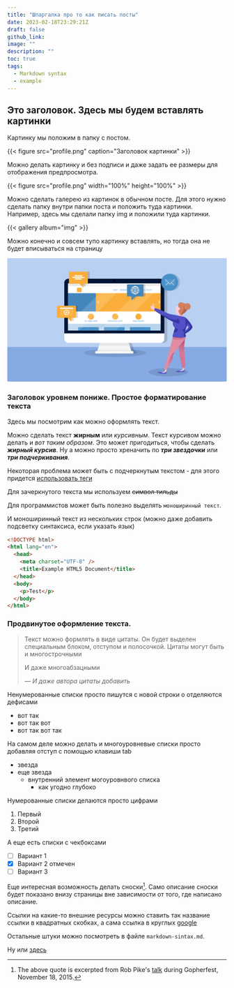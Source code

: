 ```yaml
---
title: "Шпаргалка про то как писать посты"
date: 2023-02-18T23:29:21Z
draft: false
github_link:
image: ""
description: ""
toc: true
tags:
  - Markdown syntax
  - example
---
```


## Это заголовок. Здесь мы будем вставлять картинки

Картинку мы положим в папку с постом.

{{< figure src="profile.png" caption="Заголовок картинки" >}}

Можно делать картинку и без подписи и даже задать ее размеры для отображения предпросмотра.

{{< figure src="profile.png" width="100%" height="100%" >}}

Можно сделать галерею из картинок в обычном посте. Для этого нужно сделать папку внутри папки поста и положить туда картинки. Например, здесь мы сделали папку img и положили туда картинки.

{{< gallery album="img" >}}

Можно конечно и совсем тупо картинку вставлять, но тогда она не будет вписываться на страницу

![profile](profile2.jpg)

### Заголовок уровнем пониже. Простое форматирование текста

Здесь мы посмотрим как можно оформлять текст.

Можно сделать текст **жирным** или *курсивным*. Текст курсивом можно делать и _вот таким образом_. Это может пригодиться, чтобы сделать _**жирный курсив**_. Ну а можно просто хреначить по ***три звездочки*** или ___три подчеркивания___.

Некоторая проблема может быть с подчеркнутым текстом - для этого придется <ins>использовать теги</ins>

Для зачеркнутого текста мы используем ~~символ тильды~~

Для программистов может быть полезно выделять `моноширинный текст`.

И моноширинный текст из нескольких строк (можно даже добавить подсветку синтаксиса, если указать язык)

```html
<!DOCTYPE html>
<html lang="en">
  <head>
    <meta charset="UTF-8" />
    <title>Example HTML5 Document</title>
  </head>
  <body>
    <p>Test</p>
  </body>
</html>
```

### Продвинутое оформление текста.

> Текст можно формлять в виде цитаты. Он будет выделен специальным блоком, отступом и полосочкой.
> Цитаты могут быть и многострочными
>
> И даже многоабзацными
>
> — <cite>И даже автора цитаты добавить</cite>

Ненумерованные списки просто пишутся с новой строки о отделяются дефисами
- вот так
- вот так вот
- вот так вот так

На самом деле можно делать и многоуровневые списки просто добавляя отступ с помощью клавиши tab
- звезда
- еще звезда
    - внутренний элемент могоуровнвого списка
      - как угодно глубоко


Нумерованные списки делаются просто цифрами

1. Первый
2. Второй
3. Третий

А еще есть списки с чекбоксами

- [ ] Вариант 1
- [x] Вариант 2 отмечен
- [ ] Вариант 3

Еще интересная возможность делать сноски[^1]. Само описание сноски будет показано внизу страницы вне зависимости от того, где написано описание.

[^1]: The above quote is excerpted from Rob Pike's [talk](https://www.youtube.com/watch?v=PAAkCSZUG1c) during Gopherfest, November 18, 2015.

Ссылки на какие-то внешние ресурсы можно ставить так название ссылки в квадратных скобках, а сама ссылка в круглых [google](https://www.google.com/)

Остальные штуки можно посмотреть в файле `markdown-sintax.md`.

Ну или [здесь](https://dillinger.io/)
